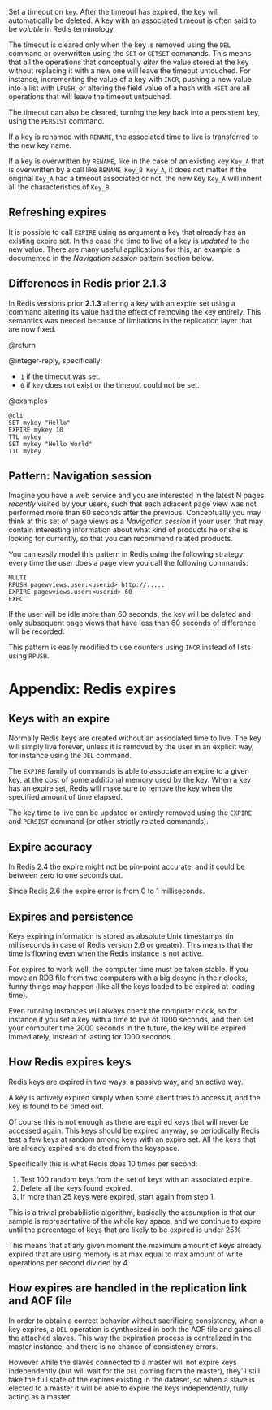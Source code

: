 Set a timeout on `key`. After the timeout has expired, the key will
automatically be deleted. A key with an associated timeout is often said to be
_volatile_ in Redis terminology.

The timeout is cleared only when the key is removed using the `DEL` command
or overwritten using the `SET` or `GETSET` commands. This means that all the
operations that conceptually *alter* the value stored at the key without
replacing it with a new one will leave the timeout untouched. For instance,
incrementing the value of a key with `INCR`, pushing a new value into a list
with `LPUSH`, or altering the field value of a hash with `HSET` are all
operations that will leave the timeout untouched.

The timeout can also be cleared, turning the key back into a persistent key,
using the `PERSIST` command.

If a key is renamed with `RENAME`, the associated time to live is transferred to
the new key name.

If a key is overwritten by `RENAME`, like in the case of an existing key
`Key_A` that is overwritten by a call like `RENAME Key_B Key_A`, it does not
matter if the original `Key_A` had a timeout associated or not, the new key
`Key_A` will inherit all the characteristics of `Key_B`.

## Refreshing expires

It is possible to call `EXPIRE` using as argument a key that already has an
existing expire set. In this case the time to live of a key is *updated* to the
new value. There are many useful applications for this, an example is documented
in the *Navigation session* pattern section below.

## Differences in Redis prior 2.1.3

In Redis versions prior **2.1.3** altering a key with an expire set using a
command altering its value had the effect of removing the key entirely. This
semantics was needed because of limitations in the replication layer that are
now fixed.

@return

@integer-reply, specifically:

* `1` if the timeout was set.
* `0` if `key` does not exist or the timeout could not be set.

@examples

    @cli
    SET mykey "Hello"
    EXPIRE mykey 10
    TTL mykey
    SET mykey "Hello World"
    TTL mykey

## Pattern: Navigation session

Imagine you have a web service and you are interested in the latest N pages
*recently* visited by your users, such that each adiacent page view was not
performed more than 60 seconds after the previous. Conceptually you may think
at this set of page views as a *Navigation session* if your user, that may
contain interesting information about what kind of products he or she is
looking for currently, so that you can recommend related products.

You can easily model this pattern in Redis using the following strategy: every
time the user does a page view you call the following commands:

    MULTI
    RPUSH pagewviews.user:<userid> http://.....
    EXPIRE pagewviews.user:<userid> 60
    EXEC

If the user will be idle more than 60 seconds, the key will be deleted and only
subsequent page views that have less than 60 seconds of difference will be
recorded.

This pattern is easily modified to use counters using `INCR` instead of lists
using `RPUSH`.

# Appendix: Redis expires

## Keys with an expire

Normally Redis keys are created without an associated time to live. The key will
simply live forever, unless it is removed by the user in an explicit way, for
instance using the `DEL` command.

The `EXPIRE` family of commands is able to associate an expire to a given key,
at the cost of some additional memory used by the key. When a key has an expire
set, Redis will make sure to remove the key when the specified amount of time
elapsed.

The key time to live can be updated or entirely removed using the `EXPIRE` and
`PERSIST` command (or other strictly related commands).

## Expire accuracy

In Redis 2.4 the expire might not be pin-point accurate, and it could be between
zero to one seconds out.

Since Redis 2.6 the expire error is from 0 to 1 milliseconds.

## Expires and persistence

Keys expiring information is stored as absolute Unix timestamps (in milliseconds
in case of Redis version 2.6 or greater). This means that the time is flowing
even when the Redis instance is not active.

For expires to work well, the computer time must be taken stable. If you move an
RDB file from two computers with a big desync in their clocks, funny things may
happen (like all the keys loaded to be expired at loading time).

Even running instances will always check the computer clock, so for instance if
you set a key with a time to live of 1000 seconds, and then set your computer
time 2000 seconds in the future, the key will be expired immediately, instead of
lasting for 1000 seconds.

## How Redis expires keys

Redis keys are expired in two ways: a passive way, and an active way.

A key is actively expired simply when some client tries to access it, and the
key is found to be timed out.

Of course this is not enough as there are expired keys that will never be
accessed again. This keys should be expired anyway, so periodically Redis test a
few keys at random among keys with an expire set. All the keys that are already
expired are deleted from the keyspace.

Specifically this is what Redis does 10 times per second:

1. Test 100 random keys from the set of keys with an associated expire.
2. Delete all the keys found expired.
3. If more than 25 keys were expired, start again from step 1.

This is a trivial probabilistic algorithm, basically the assumption is that our
sample is representative of the whole key space, and we continue to expire until
the percentage of keys that are likely to be expired is under 25%

This means that at any given moment the maximum amount of keys already expired
that are using memory is at max equal to max amount of write operations per
second divided by 4.

## How expires are handled in the replication link and AOF file

In order to obtain a correct behavior without sacrificing consistency, when a
key expires, a `DEL` operation is synthesized in both the AOF file and gains
all the attached slaves. This way the expiration process is centralized in the
master instance, and there is no chance of consistency errors.

However while the slaves connected to a master will not expire keys
independently (but will wait for the `DEL` coming from the master), they'll
still take the full state of the expires existing in the dataset, so when a
slave is elected to a master it will be able to expire the keys independently,
fully acting as a master.
